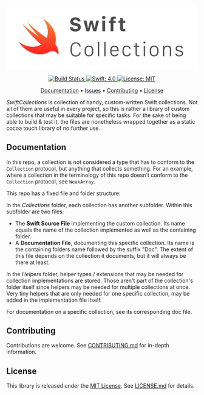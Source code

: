 <p align="center">
    <img src="https://raw.githubusercontent.com/fredpi/SwiftCollections/stable/Logo.png" width=600>
</p>

<p align="center">
    <a href="https://travis-ci.org/fredpi/SwiftCollections">
        <img src="https://travis-ci.org/fredpi/SwiftCollections.svg?branch=stable" alt="Build Status">
    </a>
    <a href="#">
        <img src="https://img.shields.io/badge/Swift-4.0-FFAC45.svg" alt="Swift: 4.0">
    </a>
    <a href="https://github.com/fredpi/SwiftCollections/blob/stable/LICENSE.md">
        <img src="https://img.shields.io/badge/License-MIT-lightgrey.svg" alt="License: MIT">
    </a>
</p>

<p align="center">
    <a href="#documentation">Documentation</a>
  • <a href="https://github.com/fredpi/SwiftCollections/issues">Issues</a>
  • <a href="#contributing">Contributing</a>
  • <a href="#license">License</a>
</p>

*SwiftCollections* is collection of handy, custom-written Swift collections. Not all of them are useful in every project, so this is rather a library of custom collections that may be suitable for specific tasks. For the sake of being able to build & test it, the files are nonetheless wrapped together as a static cocoa touch library of no further use.

## Documentation

In this repo, a collection is not considered a type that has to conform to the `Collection` protocol, but anything that collects something. For an example, where a collection in the terminology of this repo doesn't conform to the `Collection` protocol, see `WeakArray`.

This repo has a fixed file and folder structure:

In the *Collections* folder, each collection has another subfolder. Within this subfolder are two files:
- The **Swift Source File** implementing the custom collection. Its name equals the name of the collection implemented as well as the containing folder.
- A **Documentation File**, documenting this specific collection. Its name is the containing folders name followed by the suffix "Doc". The extent of this file depends on the collection it documents, but it will always be there at least.

In the *Helpers* folder, helper types / extensions that may be needed for collection implementations are stored. Those aren't part of the collection's folder itself since helpers may be needed for multiple collections at once. Very tiny helpers that are only needed for one specific collection, may be added in the implementation file itself.

For documentation on a specific collection, see its corresponding doc file.

## Contributing

Contributions are welcome. See [CONTRIBUTING.md](https://github.com/fredpi/SwiftCollections/blob/stable/CONTRIBUTING.md) for in-depth information.

## License
This library is released under the [MIT License](http://opensource.org/licenses/MIT). See [LICENSE.md](https://github.com/fredpi/SwiftCollections/blob/stable/LICENSE.md) for details.
